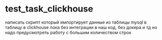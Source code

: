 # test_task_clickhouse

написать скрипт который импортирует данные из таблицы mysql в таблицу в clickhouse
пока без интеграции в наш код, без докера и тд
но надо предусмотреть работу с большим количеством строк
